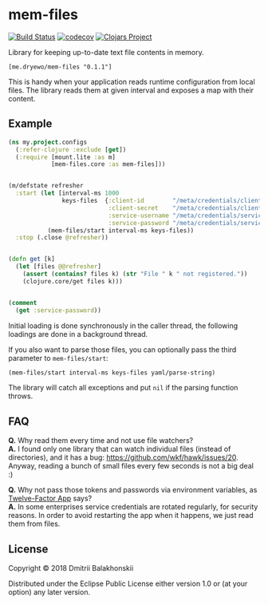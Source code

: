 # mem-files
[![Build Status](https://travis-ci.org/dryewo/mem-files.svg?branch=master)](https://travis-ci.org/dryewo/mem-files)
[![codecov](https://codecov.io/gh/dryewo/mem-files/branch/master/graph/badge.svg)](https://codecov.io/gh/dryewo/mem-files)
[![Clojars Project](https://img.shields.io/clojars/v/me.dryewo/mem-files.svg)](https://clojars.org/me.dryewo/mem-files)

Library for keeping up-to-date text file contents in memory.

    [me.dryewo/mem-files "0.1.1"]

This is handy when your application reads runtime configuration from local files. The library reads them
at given interval and exposes a map with their content.

## Example

```clj
(ns my.project.configs
  (:refer-clojure :exclude [get])
  (:require [mount.lite :as m]
            [mem-files.core :as mem-files]))


(m/defstate refresher
  :start (let [interval-ms 1000
               keys-files  {:client-id        "/meta/credentials/client-id"
                            :client-secret    "/meta/credentials/client-id"
                            :service-username "/meta/credentials/service-username"
                            :service-password "/meta/credentials/service-password"}]
           (mem-files/start interval-ms keys-files))
  :stop (.close @refresher))


(defn get [k]
  (let [files @@refresher]
    (assert (contains? files k) (str "File " k " not registered."))
    (clojure.core/get files k)))


(comment
  (get :service-password))
```

Initial loading is done synchronously in the caller thread, the following loadings are done in a background thread.

If you also want to parse those files, you can optionally pass the third parameter to `mem-files/start`:

```clj
(mem-files/start interval-ms keys-files yaml/parse-string)
```

The library will catch all exceptions and put `nil` if the parsing function throws.

## FAQ

**Q.** Why read them every time and not use file watchers?  
**A.** I found only one library that can watch individual files (instead of directories), and it has a bug:
 https://github.com/wkf/hawk/issues/20. Anyway, reading a bunch of small files every few seconds is not a big deal :)

**Q.** Why not pass those tokens and passwords via environment variables, as [Twelve-Factor App] says?  
**A.** In some enterprises service credentials are rotated regularly, for security reasons.
 In order to avoid restarting the app when it happens, we just read them from files. 

[Twelve-Factor App]: https://12factor.net/

## License

Copyright © 2018 Dmitrii Balakhonskii

Distributed under the Eclipse Public License either version 1.0 or (at
your option) any later version.
